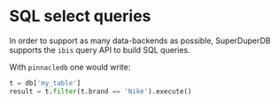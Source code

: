 # SQL select queries

In order to support as many data-backends as possible, SuperDuperDB supports the `ibis` query API to build SQL queries.

With `pinnacledb` one would write:

```python
t = db['my_table']
result = t.filter(t.brand == 'Nike').execute()
```
